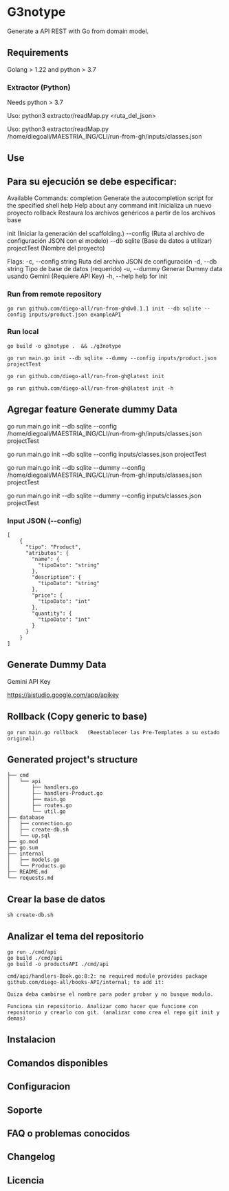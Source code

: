 # G3notype

Generate a API REST with Go from domain model. 


## Requirements

Golang > 1.22 and python > 3.7

### Extractor (Python)

  Needs python > 3.7

  Uso: python3 extractor/readMap.py <ruta_del_json>

  Uso: python3 extractor/readMap.py /home/diegoall/MAESTRIA_ING/CLI/run-from-gh/inputs/classes.json


## Use

## Para su ejecución se debe especificar:


Available Commands:
  completion  Generate the autocompletion script for the specified shell
  help        Help about any command
  init        Inicializa un nuevo proyecto
  rollback    Restaura los archivos genéricos a partir de los archivos base


init       (Iniciar la generación del scaffolding.)
--config  (Ruta al archivo de configuración JSON con el modelo)
--db sqlite  (Base de datos a utilizar)
projectTest  (Nombre del proyecto)


Flags:
  -c, --config string   Ruta del archivo JSON de configuración
  -d, --db string       Tipo de base de datos (requerido)
  -u, --dummy           Generar Dummy data usando Gemini (Requiere API Key)
  -h, --help            help for init



### Run from remote repository

    go run github.com/diego-all/run-from-gh@v0.1.1 init --db sqlite --config inputs/product.json exampleAPI


### Run local 

    go build -o g3notype .  && ./g3notype

    go run main.go init --db sqlite --dummy --config inputs/product.json projectTest

    go run github.com/diego-all/run-from-gh@latest init

    go run github.com/diego-all/run-from-gh@latest init -h



## Agregar feature Generate dummy Data

  go run main.go init --db sqlite --config /home/diegoall/MAESTRIA_ING/CLI/run-from-gh/inputs/classes.json projectTest

  go run main.go init --db sqlite --config inputs/classes.json projectTest

  go run main.go init --db sqlite --dummy --config /home/diegoall/MAESTRIA_ING/CLI/run-from-gh/inputs/classes.json projectTest

  go run main.go init --db sqlite --dummy --config inputs/classes.json projectTest





### Input JSON (--config)

    [
        {
          "tipo": "Product",
          "atributos": {
            "name": {
              "tipoDato": "string"
            },
            "description": {
              "tipoDato": "string"
            },
            "price": {
              "tipoDato": "int"
            },
            "quantity": {
              "tipoDato": "int"
            }
          }
        }
    ]


## Generate Dummy Data

Gemini API Key

https://aistudio.google.com/app/apikey



## Rollback (Copy generic to base)

    go run main.go rollback   (Reestablecer las Pre-Templates a su estado original)


## Generated project's structure


    ├── cmd
    │   └── api
    │       ├── handlers.go
    │       ├── handlers-Product.go
    │       ├── main.go
    │       ├── routes.go
    │       └── util.go
    ├── database
    │   ├── connection.go
    │   ├── create-db.sh
    │   └── up.sql
    ├── go.mod
    ├── go.sum
    ├── internal
    │   ├── models.go
    │   └── Products.go
    ├── README.md
    └── requests.md


## Crear la base de datos

    sh create-db.sh


## Analizar el tema del repositorio

    go run ./cmd/api
    go build ./cmd/api
    go build -o productsAPI ./cmd/api

    cmd/api/handlers-Book.go:8:2: no required module provides package github.com/diego-all/books-API/internal; to add it:

    Quiza deba cambirse el nombre para poder probar y no busque modulo.

    Funciona sin repositorio. Analizar como hacer que funcione con repositorio y crearlo con git. (analizar como crea el repo git init y demas)



## Instalacion

## Comandos disponibles


## Configuracion

## Soporte

## FAQ o problemas conocidos

## Changelog

## Licencia